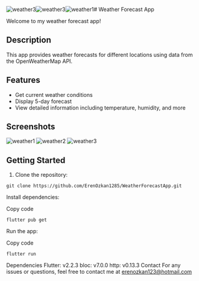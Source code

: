 ![weather3](https://github.com/ErenOzkan1285/WeatherForecastApp/assets/63377181/c2fa3a3b-f2e9-438a-b956-50bd8266d28f)![weather3](https://github.com/ErenOzkan1285/WeatherForecastApp/assets/63377181/4980a1c2-93da-4c49-b626-1f1d2fbff202)![weather1](https://github.com/ErenOzkan1285/WeatherForecastApp/assets/63377181/6d04a9a6-6397-4b8c-bdc8-7daaf686ca12)# Weather Forecast App

Welcome to my weather forecast app!

## Description
This app provides weather forecasts for different locations using data from the OpenWeatherMap API.

## Features
- Get current weather conditions
- Display 5-day forecast
- View detailed information including temperature, humidity, and more

## Screenshots
![weather1](https://github.com/ErenOzkan1285/WeatherForecastApp/assets/63377181/26ec68a9-ff60-40e3-878a-a6c70fd1ba01)
![weather2](https://github.com/ErenOzkan1285/WeatherForecastApp/assets/63377181/52d718a4-f694-456d-bf5d-854f15f6acac)
![weather3](https://github.com/ErenOzkan1285/WeatherForecastApp/assets/63377181/d82e17a1-e035-47fb-a847-d76f47cc12da)



## Getting Started
1. Clone the repository:
```
git clone https://github.com/ErenOzkan1285/WeatherForecastApp.git
```

Install dependencies:

Copy code
```
flutter pub get
```
Run the app:

Copy code
```
flutter run
```
Dependencies
Flutter: v2.2.3
bloc: v7.0.0
http: v0.13.3
Contact
For any issues or questions, feel free to contact me at erenozkan123@hotmail.com




